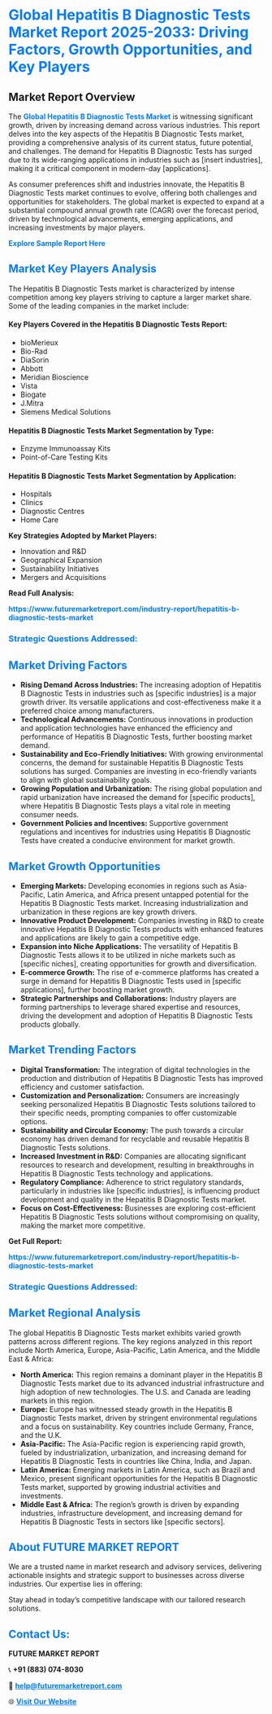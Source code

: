 <h1 style="color: #007BFF;">Global Hepatitis B Diagnostic Tests Market Report 2025-2033: Driving Factors, Growth Opportunities, and Key Players</h1>

<section id="overview">
<h2>Market Report Overview</h2>
<p>The <a href="https://www.futuremarketreport.com/industry-report/hepatitis-b-diagnostic-tests-market" style="color: #007BFF; text-decoration: none;"><strong>Global Hepatitis B Diagnostic Tests Market</strong></a> is witnessing significant growth, driven by increasing demand across various industries. This report delves into the key aspects of the Hepatitis B Diagnostic Tests market, providing a comprehensive analysis of its current status, future potential, and challenges. The demand for Hepatitis B Diagnostic Tests has surged due to its wide-ranging applications in industries such as [insert industries], making it a critical component in modern-day [applications].</p>
<p>As consumer preferences shift and industries innovate, the Hepatitis B Diagnostic Tests market continues to evolve, offering both challenges and opportunities for stakeholders. The global market is expected to expand at a substantial compound annual growth rate (CAGR) over the forecast period, driven by technological advancements, emerging applications, and increasing investments by major players.</p>
</section>

<section id="overview">
<p><a href="https://www.futuremarketreport.com/request-sample/reportId=54381" style="color: #007BFF; text-decoration: none;"><strong>Explore Sample Report Here</strong></a></p>
</section>

<section id="key-players">
<h2 style="color: #007BFF;">Market Key Players Analysis</h2>
<p>The Hepatitis B Diagnostic Tests market is characterized by intense competition among key players striving to capture a larger market share. Some of the leading companies in the market include:</p>
<h4>Key Players Covered in the Hepatitis B Diagnostic Tests Report:</h4>
<ul><li>bioMerieux</li><li>Bio-Rad</li><li>DiaSorin</li><li>Abbott</li><li>Meridian Bioscience</li><li>Vista</li><li>Biogate</li><li>J.Mitra</li><li>Siemens Medical Solutions</li></ul>
<h4>Hepatitis B Diagnostic Tests Market Segmentation by Type:</h4>
<ul><li>Enzyme Immunoassay Kits</li><li>Point-of-Care Testing Kits</li></ul>

<h4>Hepatitis B Diagnostic Tests Market Segmentation by Application:</h4>
<ul><li>Hospitals</li><li>Clinics</li><li>Diagnostic Centres</li><li>Home Care</li></ul>
<p><strong>Key Strategies Adopted by Market Players:</strong></p>
<ul>
<li>Innovation and R&D</li>
<li>Geographical Expansion</li>
<li>Sustainability Initiatives</li>
<li>Mergers and Acquisitions</li>
</ul>
</section>

<section>
<p><strong>Read Full Analysis: </strong></p><a href="https://www.futuremarketreport.com/industry-report/hepatitis-b-diagnostic-tests-market" style="color: #007BFF; text-decoration: none;"><strong>https://www.futuremarketreport.com/industry-report/hepatitis-b-diagnostic-tests-market</strong></a>
<h3 style="color: #007BFF;">Strategic Questions Addressed:</h3>
</section>

<section id="driving-factors">
<h2 style="color: #007BFF;">Market Driving Factors</h2>
<ul>
<li><strong>Rising Demand Across Industries:</strong> The increasing adoption of Hepatitis B Diagnostic Tests in industries such as [specific industries] is a major growth driver. Its versatile applications and cost-effectiveness make it a preferred choice among manufacturers.</li>
<li><strong>Technological Advancements:</strong> Continuous innovations in production and application technologies have enhanced the efficiency and performance of Hepatitis B Diagnostic Tests, further boosting market demand.</li>
<li><strong>Sustainability and Eco-Friendly Initiatives:</strong> With growing environmental concerns, the demand for sustainable Hepatitis B Diagnostic Tests solutions has surged. Companies are investing in eco-friendly variants to align with global sustainability goals.</li>
<li><strong>Growing Population and Urbanization:</strong> The rising global population and rapid urbanization have increased the demand for [specific products], where Hepatitis B Diagnostic Tests plays a vital role in meeting consumer needs.</li>
<li><strong>Government Policies and Incentives:</strong> Supportive government regulations and incentives for industries using Hepatitis B Diagnostic Tests have created a conducive environment for market growth.</li>
</ul>
</section>

<section id="growth-opportunities">
<h2 style="color: #007BFF;">Market Growth Opportunities</h2>
<ul>
<li><strong>Emerging Markets:</strong> Developing economies in regions such as Asia-Pacific, Latin America, and Africa present untapped potential for the Hepatitis B Diagnostic Tests market. Increasing industrialization and urbanization in these regions are key growth drivers.</li>
<li><strong>Innovative Product Development:</strong> Companies investing in R&D to create innovative Hepatitis B Diagnostic Tests products with enhanced features and applications are likely to gain a competitive edge.</li>
<li><strong>Expansion into Niche Applications:</strong> The versatility of Hepatitis B Diagnostic Tests allows it to be utilized in niche markets such as [specific niches], creating opportunities for growth and diversification.</li>
<li><strong>E-commerce Growth:</strong> The rise of e-commerce platforms has created a surge in demand for Hepatitis B Diagnostic Tests used in [specific applications], further boosting market growth.</li>
<li><strong>Strategic Partnerships and Collaborations:</strong> Industry players are forming partnerships to leverage shared expertise and resources, driving the development and adoption of Hepatitis B Diagnostic Tests products globally.</li>
</ul>
</section>

<section id="trending-factors">
<h2 style="color: #007BFF;">Market Trending Factors</h2>
<ul>
<li><strong>Digital Transformation:</strong> The integration of digital technologies in the production and distribution of Hepatitis B Diagnostic Tests has improved efficiency and customer satisfaction.</li>
<li><strong>Customization and Personalization:</strong> Consumers are increasingly seeking personalized Hepatitis B Diagnostic Tests solutions tailored to their specific needs, prompting companies to offer customizable options.</li>
<li><strong>Sustainability and Circular Economy:</strong> The push towards a circular economy has driven demand for recyclable and reusable Hepatitis B Diagnostic Tests solutions.</li>
<li><strong>Increased Investment in R&D:</strong> Companies are allocating significant resources to research and development, resulting in breakthroughs in Hepatitis B Diagnostic Tests technology and applications.</li>
<li><strong>Regulatory Compliance:</strong> Adherence to strict regulatory standards, particularly in industries like [specific industries], is influencing product development and quality in the Hepatitis B Diagnostic Tests market.</li>
<li><strong>Focus on Cost-Effectiveness:</strong> Businesses are exploring cost-efficient Hepatitis B Diagnostic Tests solutions without compromising on quality, making the market more competitive.</li>
</ul>
</section>

<section>
<p><strong>Get Full Report: </strong></p><a href="https://www.futuremarketreport.com/industry-report/hepatitis-b-diagnostic-tests-market" style="color: #007BFF; text-decoration: none;"><strong>https://www.futuremarketreport.com/industry-report/hepatitis-b-diagnostic-tests-market</strong></a>
<h3 style="color: #007BFF;">Strategic Questions Addressed:</h3>
</section>


<section id="regional-analysis">
<h2 style="color: #007BFF;">Market Regional Analysis</h2>
<p>The global Hepatitis B Diagnostic Tests market exhibits varied growth patterns across different regions. The key regions analyzed in this report include North America, Europe, Asia-Pacific, Latin America, and the Middle East & Africa:</p>
<ul>
<li><strong>North America:</strong> This region remains a dominant player in the Hepatitis B Diagnostic Tests market due to its advanced industrial infrastructure and high adoption of new technologies. The U.S. and Canada are leading markets in this region.</li>
<li><strong>Europe:</strong> Europe has witnessed steady growth in the Hepatitis B Diagnostic Tests market, driven by stringent environmental regulations and a focus on sustainability. Key countries include Germany, France, and the U.K.</li>
<li><strong>Asia-Pacific:</strong> The Asia-Pacific region is experiencing rapid growth, fueled by industrialization, urbanization, and increasing demand for Hepatitis B Diagnostic Tests in countries like China, India, and Japan.</li>
<li><strong>Latin America:</strong> Emerging markets in Latin America, such as Brazil and Mexico, present significant opportunities for the Hepatitis B Diagnostic Tests market, supported by growing industrial activities and investments.</li>
<li><strong>Middle East & Africa:</strong> The region’s growth is driven by expanding industries, infrastructure development, and increasing demand for Hepatitis B Diagnostic Tests in sectors like [specific sectors].</li>
</ul>
</section>

<footer>
<h2 style="color: #007BFF;">About FUTURE MARKET REPORT</h2>
<p>We are a trusted name in market research and advisory services, delivering actionable insights and strategic support to businesses across diverse industries. Our expertise lies in offering:</p>

<p>Stay ahead in today’s competitive landscape with our tailored research solutions.</p>

<h2 style="color: #007BFF;">Contact Us:</h2>
<p><strong>FUTURE MARKET REPORT</strong></p>
<p>📞 <strong>+91 (883) 074-8030</strong></p>
<p>📧 <strong><a href="mailto:help@futuremarketreport.com" style="color: #007BFF;">help@futuremarketreport.com</a></strong></p>
<p>🌐 <strong><a href="https://www.futuremarketreport.com/" style="color: #007BFF;">Visit Our Website</a></strong></p>
</footer>